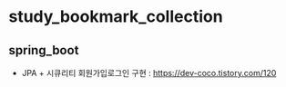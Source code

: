 # study_bookmark_collection


## spring_boot
 - JPA + 시큐리티 회원가입로그인 구현 : https://dev-coco.tistory.com/120
